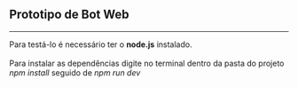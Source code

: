 <h2>Prototipo de Bot Web</h2>
<hr>
<p>Para testá-lo é necessário ter o <b>node.js</b> instalado.<br><br>Para instalar as dependências digite no terminal dentro da pasta do projeto <i>npm install</i> seguido de <i>npm run dev</i></p>